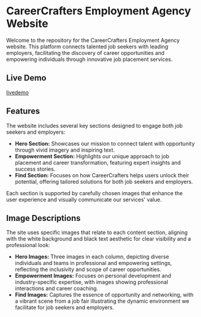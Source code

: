 # CareerCrafters Employment Agency Website

Welcome to the repository for the CareerCrafters Employment Agency website. This platform connects talented job seekers with leading employers, facilitating the discovery of career opportunities and empowering individuals through innovative job placement services.

## Live Demo

[livedemo](https://dossa-hasan.github.io/CareerCrafters/)

## Features

The website includes several key sections designed to engage both job seekers and employers:

- **Hero Section:** Showcases our mission to connect talent with opportunity through vivid imagery and inspiring text.
- **Empowerment Section:** Highlights our unique approach to job placement and career transformation, featuring expert insights and success stories.
- **Find Section:** Focuses on how CareerCrafters helps users unlock their potential, offering tailored solutions for both job seekers and employers.

Each section is supported by carefully chosen images that enhance the user experience and visually communicate our services' value.

## Image Descriptions

The site uses specific images that relate to each content section, aligning with the white background and black text aesthetic for clear visibility and a professional look:

- **Hero Images:** Three images in each column, depicting diverse individuals and teams in professional and empowering settings, reflecting the inclusivity and scope of career opportunities.
- **Empowerment Images:** Focuses on personal development and industry-specific expertise, with images showing professional interactions and career coaching.
- **Find Images:** Captures the essence of opportunity and networking, with a vibrant scene from a job fair illustrating the dynamic environment we facilitate for job seekers and employers.
